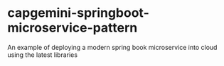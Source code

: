 # capgemini-springboot-microservice-pattern
An example of deploying a modern spring book microservice into cloud using the latest libraries
